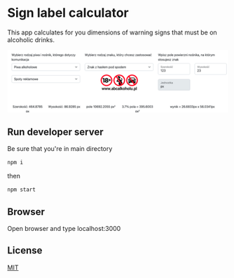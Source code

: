 # Sign label calculator

This app calculates for you dimensions of warning signs that must be on alcoholic drinks.

![screenshot](https://github.com/kernel-sqz/label-sign-calculator/blob/main/public/Zrzut%20ekranu%202022-10-13%20o%2014.40.32.png?raw=true)

## Run developer server

Be sure that you're in main directory

```bash
npm i 
```
then
```bash
npm start
```

## Browser
Open browser and type localhost:3000

## License
[MIT](https://choosealicense.com/licenses/mit/)
